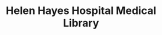 ---
layout: repo
title: "Helen Hayes Hospital Medical Library"
id: 23485
permalink: repos/23485/
---